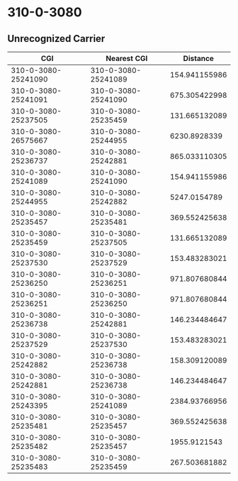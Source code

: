# 310-0-3080
## Unrecognized Carrier


| CGI | Nearest CGI | Distance |
|-----|-------------|----------|
| 310-0-3080-25241090 | 310-0-3080-25241089 | 154.941155986 |
| 310-0-3080-25241091 | 310-0-3080-25241090 | 675.305422998 |
| 310-0-3080-25237505 | 310-0-3080-25235459 | 131.665132089 |
| 310-0-3080-26575667 | 310-0-3080-25244955 | 6230.8928339 |
| 310-0-3080-25236737 | 310-0-3080-25242881 | 865.033110305 |
| 310-0-3080-25241089 | 310-0-3080-25241090 | 154.941155986 |
| 310-0-3080-25244955 | 310-0-3080-25242882 | 5247.0154789 |
| 310-0-3080-25235457 | 310-0-3080-25235481 | 369.552425638 |
| 310-0-3080-25235459 | 310-0-3080-25237505 | 131.665132089 |
| 310-0-3080-25237530 | 310-0-3080-25237529 | 153.483283021 |
| 310-0-3080-25236250 | 310-0-3080-25236251 | 971.807680844 |
| 310-0-3080-25236251 | 310-0-3080-25236250 | 971.807680844 |
| 310-0-3080-25236738 | 310-0-3080-25242881 | 146.234484647 |
| 310-0-3080-25237529 | 310-0-3080-25237530 | 153.483283021 |
| 310-0-3080-25242882 | 310-0-3080-25236738 | 158.309120089 |
| 310-0-3080-25242881 | 310-0-3080-25236738 | 146.234484647 |
| 310-0-3080-25243395 | 310-0-3080-25241089 | 2384.93766956 |
| 310-0-3080-25235481 | 310-0-3080-25235457 | 369.552425638 |
| 310-0-3080-25235482 | 310-0-3080-25235457 | 1955.9121543 |
| 310-0-3080-25235483 | 310-0-3080-25235459 | 267.503681882 |
